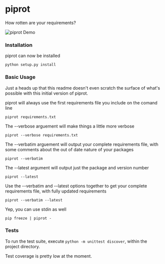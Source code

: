 piprot
======

How rotten are your requirements?

![piprot Demo](http://i.imgur.com/kewPaFa.gif)

### Installation

piprot can now be installed

    python setup.py install


### Basic Usage

Just a heads up that this readme doesn't even scratch the surface of what's possible with this initial version of piprot.

piprot will always use the first requirements file you include on the comand line

    piprot requirements.txt

The --verbose arguement will make things a little more verbose

    piprot --verbose requirements.txt

The --verbatim arguement will output your complete requirements file, with some comments about the out of date nature of your packages

    piprot --verbatim

The --latest argument will output just the package and version number

    piprot --latest

Use the --verbatim and --latest options together to get your complete requirements file, with fully updated requirements

    piprot --verbatim --latest

Yep, you can use stdin as well

    pip freeze | piprot -


### Tests

To run the test suite, execute `python -m unittest discover`, within the project directory.

Test coverage is pretty low at the moment.

